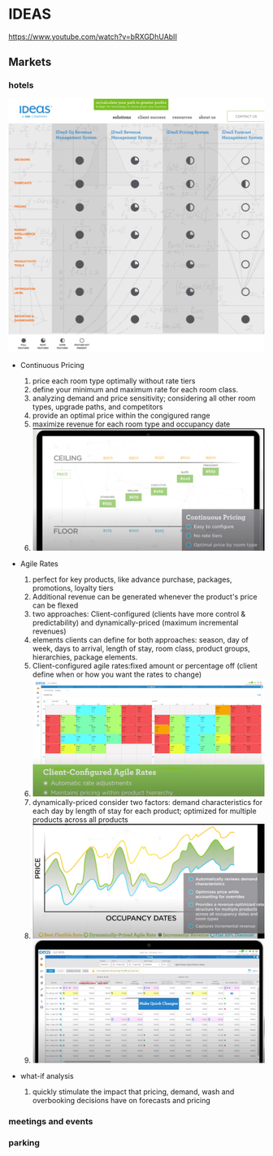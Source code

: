 # IDEAS
https://www.youtube.com/watch?v=bRXGDhUAbII
## Markets
### hotels
![pic](IDeaS-G3-RMS-Revenue-Management-Strategies-Software-Solutions.png)

- Continuous Pricing
    1. price each room type optimally without rate tiers
    2. define your minimum and maximum rate for each room class.
    3. analyzing demand and price sensitivity; considering all other room types, upgrade paths, and competitors
    4. provide an optimal price within the congigured range
    5. maximize revenue for each room type and occupancy date
    6. ![pic](continuous_pricing.png)

-  Agile Rates
    1. perfect for key products, like advance purchase, packages, promotions, loyalty tiers
    2. Additional revenue can be generated whenever the product's price can be flexed
    3. two approaches: Client-configured (clients have more control & predictability) and dynamically-priced (maximum incremental revenues)
    4. elements clients can define for both approaches: season, day of week, days to arrival, length of stay, room class, product groups, hierarchies, package elements.
    5. Client-configured agile rates:fixed amount or percentage off (client define when or how you want the rates to change)
    6. ![pic](agile_rates_client.png)
    7. dynamically-priced consider two factors: demand characteristics for each day by length of stay for each product; optimized for multiple products across all products
    8. ![pic](agile_rates_dynamical.png)
    9. ![pic](pricing_enhance.png)

- what-if analysis
    1. quickly stimulate the impact that pricing, demand, wash and overbooking decisions have on forecasts and pricing

### meetings and events
### parking